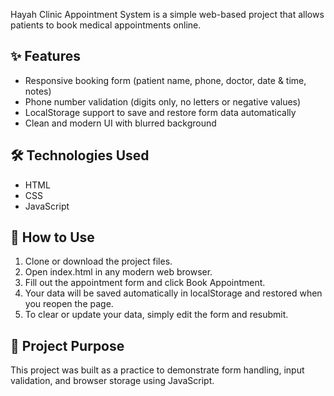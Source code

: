 
Hayah Clinic Appointment System is a simple web-based project that allows patients to book medical appointments online.  

## ✨ Features
- Responsive booking form (patient name, phone, doctor, date & time, notes)  
- Phone number validation (digits only, no letters or negative values)  
- LocalStorage support to save and restore form data automatically  
- Clean and modern UI with blurred background  

## 🛠️ Technologies Used
- HTML
- CSS
- JavaScript 

## 🚀 How to Use
1. Clone or download the project files.  
2. Open index.html in any modern web browser.  
3. Fill out the appointment form and click Book Appointment.  
4. Your data will be saved automatically in localStorage and restored when you reopen the page.  
5. To clear or update your data, simply edit the form and resubmit.  

## 📌 Project Purpose
This project was built as a practice to demonstrate form handling, input validation, and browser storage using JavaScript.
